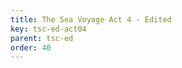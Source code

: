 ```yaml
---
title: The Sea Voyage Act 4 - Edited
key: tsc-ed-act04
parent: tsc-ed
order: 40
---
```

<tei-render mode="drama" linedisplay="5" src="../../../files/TSC-Edited-Act4.xml" line-display="5" line-prefix="line" line-start="1" close-icon="close" close-label="Close" copy-message="Copied to Clipboard" link-icon="link" link-label="Get link" page-icon="description" page-label="See the original page" pathAssetCss="../../../assets/css"></tei-render>
